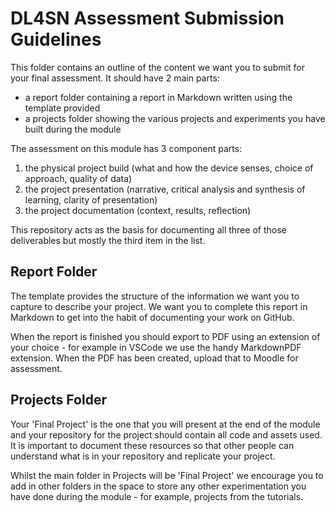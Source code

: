 # DL4SN Assessment Submission Guidelines

This folder contains an outline of the content we want you to submit for your final assessment. It should have 2 main parts:

- a report folder containing a report in Markdown written using the template provided
- a projects folder showing the various projects and experiments you have built during the module

The assessment on this module has 3 component parts: 
1. the physical project build (what and how the device senses, choice of approach, quality of data) 
2. the project presentation (narrative, critical analysis and synthesis of learning, clarity of presentation)
3. the project documentation (context, results, reflection)

This repository acts as the basis for documenting all three of those deliverables but mostly the third item in the list.

## Report Folder
The template provides the structure of the information we want you to capture to describe your project. We want you to complete this report in Markdown to get into the habit of documenting your work on GitHub. 

When the report is finished you should export to PDF using an extension of your choice - for example in VSCode we use the handy MarkdownPDF extension. When the PDF has been created, upload that to Moodle for assessment.

## Projects Folder
Your 'Final Project' is the one that you will present at the end of the module and your repository for the project should contain all code and assets used. It is important to document these resources so that other people can understand what is in your repository and replicate your project. 

Whilst the main folder in Projects will be 'Final Project' we encourage you to add in other folders in the space to store any other experimentation you have done during the module - for example, projects from the tutorials. 